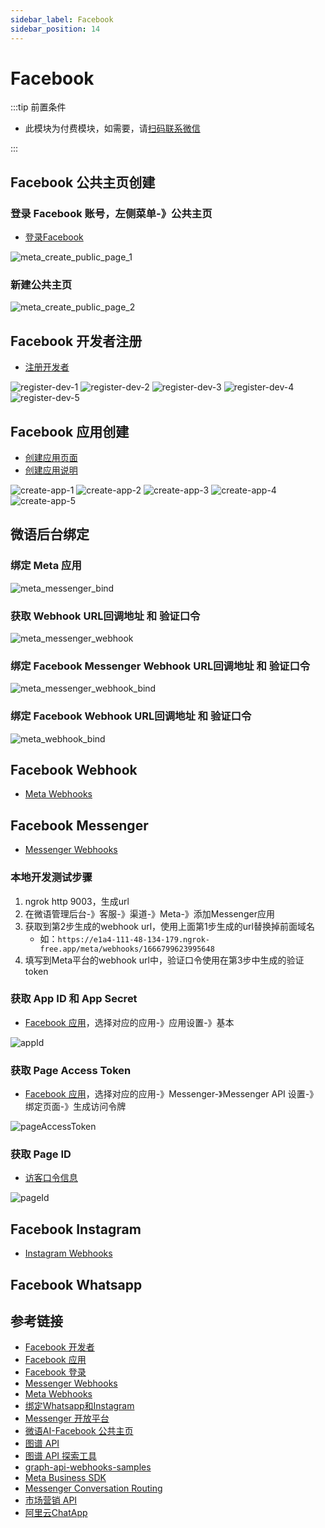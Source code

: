 ```yaml
---
sidebar_label: Facebook
sidebar_position: 14
---
```


# Facebook

:::tip 前置条件

- 此模块为付费模块，如需要，请[扫码联系微信](/img/wechat.png)

:::

## Facebook 公共主页创建

### 登录 Facebook 账号，左侧菜单-》公共主页

- [登录Facebook](https://www.facebook.com/)

![meta_create_public_page_1](/img/channel/meta/meta_create_public_page_1.png)

### 新建公共主页

![meta_create_public_page_2](/img/channel/meta/meta_create_public_page_2.png)

## Facebook 开发者注册

- [注册开发者](https://developers.facebook.com/docs/development/register)

![register-dev-1](/img/channel/meta/meta_register_dev_1.png)
![register-dev-2](/img/channel/meta/meta_register_dev_2.png)
![register-dev-3](/img/channel/meta/meta_register_dev_3.png)
![register-dev-4](/img/channel/meta/meta_register_dev_4.png)
![register-dev-5](/img/channel/meta/meta_register_dev_5.png)

## Facebook 应用创建

- [创建应用页面](https://developers.facebook.com/apps/creation/)
- [创建应用说明](https://developers.facebook.com/docs/development/create-an-app)

![create-app-1](/img/channel/meta/meta_create_app_1.png)
![create-app-2](/img/channel/meta/meta_create_app_2.png)
![create-app-3](/img/channel/meta/meta_create_app_3.png)
![create-app-4](/img/channel/meta/meta_create_app_4.png)
![create-app-5](/img/channel/meta/meta_create_app_5.png)

## 微语后台绑定

### 绑定 Meta 应用

![meta_messenger_bind](/img/channel/meta/meta_messenger_bind.png)

### 获取 Webhook URL回调地址 和 验证口令

![meta_messenger_webhook](/img/channel/meta/meta_messenger_webhook.png)

### 绑定 Facebook Messenger Webhook URL回调地址 和 验证口令

![meta_messenger_webhook_bind](/img/channel/meta/meta_messenger_webhook_bind.png)

### 绑定 Facebook Webhook URL回调地址 和 验证口令

![meta_webhook_bind](/img/channel/meta/meta_webhook_bind.png)

## Facebook Webhook

- [Meta Webhooks](https://developers.facebook.com/docs/graph-api/webhooks/)

## Facebook Messenger

- [Messenger Webhooks](https://developers.facebook.com/docs/messenger-platform/webhooks)

### 本地开发测试步骤

1. ngrok http 9003，生成url
2. 在微语管理后台-》客服-》渠道-》Meta-》添加Messenger应用
3. 获取到第2步生成的webhook url，使用上面第1步生成的url替换掉前面域名
   - 如：`https://e1a4-111-48-134-179.ngrok-free.app/meta/webhooks/1666799623995648`
4. 填写到Meta平台的webhook url中，验证口令使用在第3步中生成的验证token

### 获取 App ID 和 App Secret

- [Facebook 应用](https://developers.facebook.com/apps/)，选择对应的应用-》应用设置-》基本

![appId](/img/channel/meta/meta_app_appid_appsecret.png)

### 获取 Page Access Token

- [Facebook 应用](https://developers.facebook.com/apps/)，选择对应的应用-》Messenger-》Messenger API 设置-》绑定页面-》生成访问令牌

![pageAccessToken](/img/channel/meta/meta_app_generate_page_access_token.png)

### 获取 Page ID

- [访客口令信息](https://developers.facebook.com/tools/debug/accesstoken/?access_token=EAAV8HSdkm0cBO2AC47g86fWjhTQyYq1kZBDlNnmsR0bvCa0ywWV6MDtVEwdQGZBxax0tYiKbb2Ue2jHqziJI6lhOdbbIJvuF9YZAhZAtUfDZAoUsD6XxbeC44dgA38EI2OAyl3lujMjE0Ir938dSoWa7Jb9P2BxHTT3wwTVjPleyYBrZBMqogOxDUoqqjYJlJGcdWgaDS2jJubdCywMZBgZD&version=v23.0)

![pageId](/img/channel/meta/meta_app_get_page_id.png)

## Facebook Instagram

- [Instagram Webhooks](https://developers.facebook.com/docs/instagram-platform/webhooks)

## Facebook Whatsapp

## 参考链接

- [Facebook 开发者](https://developers.facebook.com/)
- [Facebook 应用](https://developers.facebook.com/apps/)
- [Facebook 登录](https://developers.facebook.com/docs/facebook-login/overview)
- [Messenger Webhooks](https://developers.facebook.com/docs/messenger-platform/webhooks)
- [Meta Webhooks](https://developers.facebook.com/docs/graph-api/webhooks)
- [绑定Whatsapp和Instagram](https://www.facebook.com/settings/?tab=linked_profiles)
- [Messenger 开放平台](https://developers.facebook.com/docs/messenger-platform/)
- [微语AI-Facebook 公共主页](https://www.facebook.com/profile.php?id=61577041798201)
- [图谱 API](https://developers.facebook.com/docs/graph-api)
- [图谱 API 探索工具](https://developers.facebook.com/tools/explorer)
- [graph-api-webhooks-samples](https://github.com/fbsamples/graph-api-webhooks-samples)
- [Meta Business SDK](https://developers.facebook.com/docs/business-sdk/getting-started)
- [Messenger Conversation Routing](https://www.facebook.com/settings?tab=msgr_conversation_routing)
- [市场营销 API](https://developers.facebook.com/docs/marketing-apis)
- [阿里云ChatApp](https://chatapp.console.aliyun.com/Overview)
